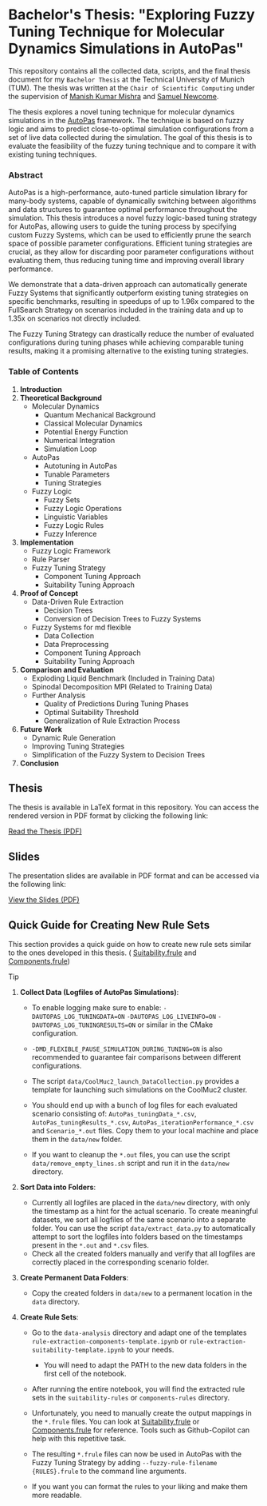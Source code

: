 # Bachelor's Thesis: "Exploring Fuzzy Tuning Technique for Molecular Dynamics Simulations in AutoPas"

This repository contains all the collected data, scripts, and the final thesis document for my `Bachelor Thesis` at the Technical University of Munich (TUM).
The thesis was written at the `Chair of Scientific Computing` under the supervision of [Manish Kumar Mishra](https://www.cs.cit.tum.de/en/sccs/personen/manish-kumar-mishra/) and [Samuel Newcome](https://www.cs.cit.tum.de/en/sccs/people/samuel-james-newcome).

The thesis explores a novel tuning technique for molecular dynamics simulations in the [AutoPas](https://github.com/AutoPas/AutoPas) framework. The technique is based on fuzzy logic and aims to predict close-to-optimal simulation configurations from a set of live data collected during the simulation. The goal of this thesis is to evaluate the feasibility of the fuzzy tuning technique and to compare it with existing tuning techniques.

### Abstract

AutoPas is a high-performance, auto-tuned particle simulation library for many-body systems, capable of dynamically switching between algorithms and data structures to guarantee optimal performance throughout the simulation.
This thesis introduces a novel fuzzy logic-based tuning strategy for AutoPas, allowing users to guide the tuning process by specifying custom Fuzzy Systems, which can be used to efficiently prune the search space of possible parameter configurations. Efficient tuning strategies are crucial, as they allow for discarding poor parameter configurations without evaluating them, thus reducing tuning time and improving overall library performance.

We demonstrate that a data-driven approach can automatically generate Fuzzy Systems that significantly outperform existing tuning strategies on specific benchmarks, resulting in speedups of up to 1.96x compared to the FullSearch Strategy on scenarios included in the training data and up to 1.35x on scenarios not directly included.

The Fuzzy Tuning Strategy can drastically reduce the number of evaluated configurations during tuning phases while achieving comparable tuning results, making it a promising alternative to the existing tuning strategies.

### Table of Contents

1. **Introduction**
2. **Theoretical Background**
   + Molecular Dynamics
     + Quantum Mechanical Background
     + Classical Molecular Dynamics
     + Potential Energy Function
     + Numerical Integration
     + Simulation Loop
   + AutoPas
     + Autotuning in AutoPas
     + Tunable Parameters
     + Tuning Strategies
   + Fuzzy Logic
     + Fuzzy Sets
     + Fuzzy Logic Operations
     + Linguistic Variables
     + Fuzzy Logic Rules
     + Fuzzy Inference
3. **Implementation**
   + Fuzzy Logic Framework
   + Rule Parser
   + Fuzzy Tuning Strategy
     + Component Tuning Approach
     + Suitability Tuning Approach
4. **Proof of Concept**
   + Data-Driven Rule Extraction
     + Decision Trees
     + Conversion of Decision Trees to Fuzzy Systems
   + Fuzzy Systems for md flexible
     + Data Collection
     + Data Preprocessing
     + Component Tuning Approach
     + Suitability Tuning Approach
5. **Comparison and Evaluation**
   + Exploding Liquid Benchmark (Included in Training Data)
   + Spinodal Decomposition MPI (Related to Training Data)
   + Further Analysis
     + Quality of Predictions During Tuning Phases
     + Optimal Suitability Threshold
     + Generalization of Rule Extraction Process
6. **Future Work**
   + Dynamic Rule Generation
   + Improving Tuning Strategies
   + Simplification of the Fuzzy System to Decision Trees
7. **Conclusion**

## Thesis

The thesis is available in LaTeX format in this repository. You can access the rendered version in PDF format by clicking the following link:

[Read the Thesis (PDF)](latex/Manuel_Lerchner_Fuzzy_Tuning.pdf)

## Slides

The presentation slides are available in PDF format and can be accessed via the following link:

[View the Slides (PDF)](presentation/slides.pdf)

## Quick Guide for Creating New Rule Sets

This section provides a quick guide on how to create new rule sets similar to the ones developed in this thesis. (
[Suitability.frule](https://github.com/AutoPas/AutoPas/blob/fuzzy-tuning-strategy/examples/md-flexible/input/fuzzyRulesSuitability.frule) and [Components.frule](https://github.com/AutoPas/AutoPas/blob/fuzzy-tuning-strategy/examples/md-flexible/input/fuzzyRulesComponents.frule))

> [!TIP]
>
> 1. **Collect Data (Logfiles of AutoPas Simulations)**:
>
>    + To enable logging make sure to enable: `-DAUTOPAS_LOG_TUNINGDATA=ON` `-DAUTOPAS_LOG_LIVEINFO=ON` `-DAUTOPAS_LOG_TUNINGRESULTS=ON` or similar in the CMake configuration.
>
>    + `-DMD_FLEXIBLE_PAUSE_SIMULATION_DURING_TUNING=ON` is also recommended to guarantee fair comparisons between different configurations.
>
>    + The script `data/CoolMuc2_launch_DataCollection.py` provides a template for launching such simulations on the CoolMuc2 cluster.
>    + You should end up with a bunch of log files for each evaluated scenario consisting of: `AutoPas_tuningData_*.csv`, `AutoPas_tuningResults_*.csv`, `AutoPas_iterationPerformance_*.csv` and `Scenario_*.out` files. Copy them to your local machine and place them in the `data/new` folder.
>    + If you want to cleanup the `*.out` files, you can use the script `data/remove_empty_lines.sh` script and run it in the `data/new` directory.
>
> 2. **Sort Data into Folders**:
>
>    + Currently all logfiles are placed in the `data/new` directory, with only the timestamp as a hint for the actual scenario. To create meaningful datasets, we sort all logfiles of the same scenario into a separate folder. You can use the script `data/extract_data.py` to automatically attempt to sort the logfiles into folders based on the timestamps present in the `*.out` and `*.csv` files.
>    + Check all the created folders manually and verify that all logfiles are correctly placed in the corresponding scenario folder.
>
> 3. **Create Permanent Data Folders**:
>    + Copy the created folders in `data/new` to a permanent location in the `data` directory.
>
> 4. **Create Rule Sets**:
>    + Go to the `data-analysis` directory and adapt one of the templates `rule-extraction-components-template.ipynb` or `rule-extraction-suitability-template.ipynb` to your needs.
>       + You will need to adapt the PATH to the new data folders in the first cell of the notebook.
>    + After running the entire notebook, you will find the extracted rule sets in the `suitability-rules` or `components-rules` directory.
>
>    + Unfortunately, you need to manually create the output mappings in the `*.frule` files. You can look at [Suitability.frule](https://github.com/AutoPas/AutoPas/blob/fuzzy-tuning-strategy/examples/md-flexible/input/fuzzyRulesSuitability.frule) or [Components.frule](https://github.com/AutoPas/AutoPas/blob/fuzzy-tuning-strategy/examples/md-flexible/input/fuzzyRulesComponents.frule) for reference. Tools such as Github-Copilot can help with this repetitive task.
>
>    + The resulting `*.frule` files can now be used in AutoPas with the Fuzzy Tuning Strategy by adding `--fuzzy-rule-filename {RULES}.frule` to the command line arguments.
>
>    + If you want you can format the rules to your liking and make them more readable.
